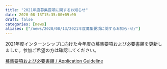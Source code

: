 ```yaml
---
title: "2021年度募集要項に関するお知らせ"
date: 2020-08-13T15:35:00+09:00
draft: false
categories: [news]
aliases: ["/news/2020/08/13/2021年度募集要項に関するお知ら-せ/"]
---
```

2021年度インターンシップに向けた今年度の募集要項および必要書類を更新しました。参加ご希望の⽅は確認してください。

[募集要項および必要書類 / Application Guideline](/internship/required-docs)
